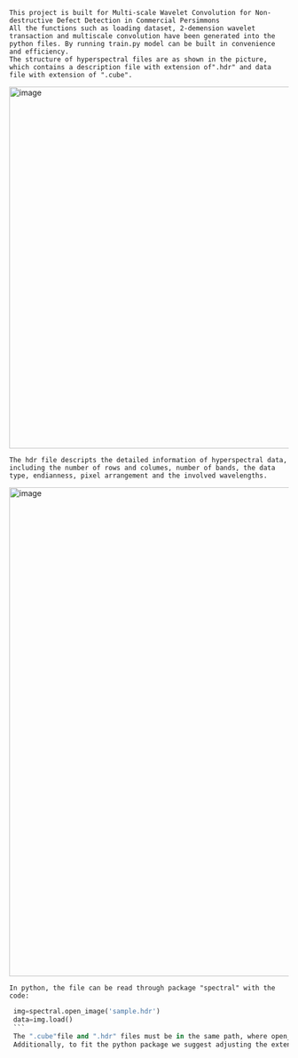     This project is built for Multi-scale Wavelet Convolution for Non-destructive Defect Detection in Commercial Persimmons
    All the functions such as loading dataset, 2-demension wavelet transaction and multiscale convolution have been generated into the python files. By running train.py model can be built in convenience and efficiency.
    The structure of hyperspectral files are as shown in the picture, which contains a description file with extension of".hdr" and data file with extension of ".cube".
    
<img width="651" alt="image" src="https://github.com/user-attachments/assets/71119618-2f7a-4bb3-9582-02b7d28a3a7b">

    The hdr file descripts the detailed information of hyperspectral data, including the number of rows and columes, number of bands, the data type, endianness, pixel arrangement and the involved wavelengths.
<img width="880" alt="image" src="https://github.com/user-attachments/assets/05c3540a-2fa2-4975-925f-84f574da0598">

    In python, the file can be read through package "spectral" with the code:
   ```python
    img=spectral.open_image('sample.hdr')
    data=img.load()
    ``` 
    The ".cube"file and ".hdr" files must be in the same path, where open_image() function loads the description imformation while ".load()" function load the whole hyperspectral data in the same folder correspondingly according to the description. 
    Additionally, to fit the python package we suggest adjusting the extension of ".cube" file to ".img" for more compatibility. Because the files are read in binary mode, extension only effects the process of searching files.
